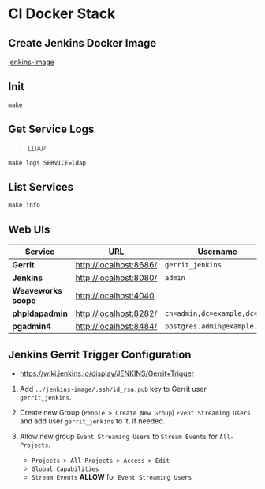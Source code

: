 
# CI Docker Stack

## Create Jenkins Docker Image

[jenkins-image](../jenkins-image/README.md)  

## Init

~~~
make
~~~

## Get Service Logs

> LDAP

~~~
make logs SERVICE=ldap
~~~

## List Services

~~~
make info
~~~

## Web UIs

|Service|URL|Username|Password|
|---|---|---|---|
|**Gerrit**|<http://localhost:8686/>|```gerrit_jenkins```|```password123```|
|**Jenkins**|<http://localhost:8080/>|```admin```|```admin```|
|**Weaveworks scope**|<http://localhost:4040>|||
|**phpldapadmin**|<http://localhost:8282/>|```cn=admin,dc=example,dc=org```|```admin```|
|**pgadmin4**|<http://localhost:8484/>|```postgres.admin@example.org```|```password123```|

## Jenkins Gerrit Trigger Configuration

- <https://wiki.jenkins.io/display/JENKINS/Gerrit+Trigger>

1. Add ```../jenkins-image/.ssh/id_rsa.pub``` key to Gerrit user ```gerrit_jenkins```.

2. Create new Group (```People > Create New Group```) ```Event Streaming Users``` and add user ```gerrit_jenkins``` to it, if needed.

3. Allow new group ```Event Streaming Users``` to ```Stream Events``` for ```All-Projects```.

    - ```Projects > All-Projects > Access > Edit```
    - ```Global Capabilities```
    - ```Stream Events``` **ALLOW** for ```Event Streaming Users```
